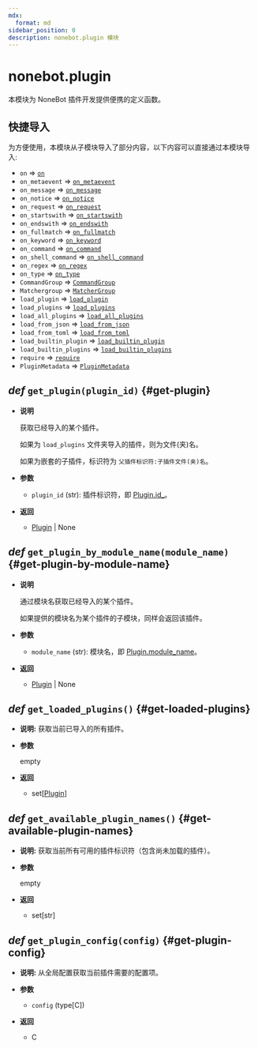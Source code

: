 ```yaml
---
mdx:
  format: md
sidebar_position: 0
description: nonebot.plugin 模块
---
```


# nonebot.plugin

本模块为 NoneBot 插件开发提供便携的定义函数。

## 快捷导入

为方便使用，本模块从子模块导入了部分内容，以下内容可以直接通过本模块导入:

- `on` => [`on`](on.md#on)
- `on_metaevent` => [`on_metaevent`](on.md#on-metaevent)
- `on_message` => [`on_message`](on.md#on-message)
- `on_notice` => [`on_notice`](on.md#on-notice)
- `on_request` => [`on_request`](on.md#on-request)
- `on_startswith` => [`on_startswith`](on.md#on-startswith)
- `on_endswith` => [`on_endswith`](on.md#on-endswith)
- `on_fullmatch` => [`on_fullmatch`](on.md#on-fullmatch)
- `on_keyword` => [`on_keyword`](on.md#on-keyword)
- `on_command` => [`on_command`](on.md#on-command)
- `on_shell_command` => [`on_shell_command`](on.md#on-shell-command)
- `on_regex` => [`on_regex`](on.md#on-regex)
- `on_type` => [`on_type`](on.md#on-type)
- `CommandGroup` => [`CommandGroup`](on.md#CommandGroup)
- `Matchergroup` => [`MatcherGroup`](on.md#MatcherGroup)
- `load_plugin` => [`load_plugin`](load.md#load-plugin)
- `load_plugins` => [`load_plugins`](load.md#load-plugins)
- `load_all_plugins` => [`load_all_plugins`](load.md#load-all-plugins)
- `load_from_json` => [`load_from_json`](load.md#load-from-json)
- `load_from_toml` => [`load_from_toml`](load.md#load-from-toml)
- `load_builtin_plugin` =>
  [`load_builtin_plugin`](load.md#load-builtin-plugin)
- `load_builtin_plugins` =>
  [`load_builtin_plugins`](load.md#load-builtin-plugins)
- `require` => [`require`](load.md#require)
- `PluginMetadata` => [`PluginMetadata`](model.md#PluginMetadata)

## _def_ `get_plugin(plugin_id)` {#get-plugin}

- **说明**

  获取已经导入的某个插件。

  如果为 `load_plugins` 文件夹导入的插件，则为文件(夹)名。

  如果为嵌套的子插件，标识符为 `父插件标识符:子插件文件(夹)名`。

- **参数**

  - `plugin_id` (str): 插件标识符，即 [Plugin.id\_](model.md#Plugin-id-)。

- **返回**

  - [Plugin](model.md#Plugin) | None

## _def_ `get_plugin_by_module_name(module_name)` {#get-plugin-by-module-name}

- **说明**

  通过模块名获取已经导入的某个插件。

  如果提供的模块名为某个插件的子模块，同样会返回该插件。

- **参数**

  - `module_name` (str): 模块名，即 [Plugin.module_name](model.md#Plugin-module-name)。

- **返回**

  - [Plugin](model.md#Plugin) | None

## _def_ `get_loaded_plugins()` {#get-loaded-plugins}

- **说明:** 获取当前已导入的所有插件。

- **参数**

  empty

- **返回**

  - set[[Plugin](model.md#Plugin)]

## _def_ `get_available_plugin_names()` {#get-available-plugin-names}

- **说明:** 获取当前所有可用的插件标识符（包含尚未加载的插件）。

- **参数**

  empty

- **返回**

  - set[str]

## _def_ `get_plugin_config(config)` {#get-plugin-config}

- **说明:** 从全局配置获取当前插件需要的配置项。

- **参数**

  - `config` (type[C])

- **返回**

  - C
